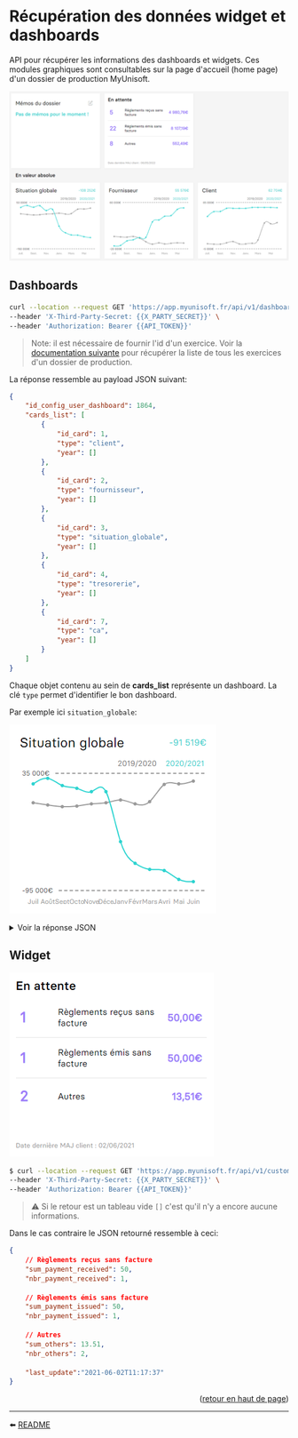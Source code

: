 <span id="readme-top"></span>

# Récupération des données widget et dashboards

API pour récupérer les informations des dashboards et widgets. Ces modules graphiques sont consultables sur la page d'accueil (home page) d'un dossier de production MyUnisoft.

![](./images/accountingFolderHomeGraphs.PNG)

## Dashboards

```bash
curl --location --request GET 'https://app.myunisoft.fr/api/v1/dashboard?application_type=Web&exercice_id=1345' \
--header 'X-Third-Party-Secret: {{X_PARTY_SECRET}}' \
--header 'Authorization: Bearer {{API_TOKEN}}'
```

> Note: il est nécessaire de fournir l'id d'un exercice. Voir la [documentation suivante](https://github.com/MyUnisoft/api-partenaires/blob/main/docs/exercices.md) pour récupérer la liste de tous les exercices d'un dossier de production.

La réponse ressemble au payload JSON suivant:
```json
{
    "id_config_user_dashboard": 1864,
    "cards_list": [
        {
            "id_card": 1,
            "type": "client",
            "year": []
        },
        {
            "id_card": 2,
            "type": "fournisseur",
            "year": []
        },
        {
            "id_card": 3,
            "type": "situation_globale",
            "year": []
        },
        {
            "id_card": 4,
            "type": "tresorerie",
            "year": []
        },
        {
            "id_card": 7,
            "type": "ca",
            "year": []
        }
    ]
}
```

Chaque objet contenu au sein de **cards_list** représente un dashboard. La clé `type` permet d'identifier le bon dashboard.

Par exemple ici `situation_globale`:

![](./images/dashboard_situation_globale.PNG)

<details>
<summary>Voir la réponse JSON</summary>

```json
{
    "id_card": 3,
    "type": "situation_globale",
    "year": [
        {
            "id": "EX",
            "label": "EX",
            "AN": true,
            "start_date": "2020-01-01",
            "end_date": "2020-12-31",
            "total": -211,
            "data": [
                {
                    "x": "Janv",
                    "y": -491,
                    "z": "202001"
                },
                {
                    "x": "Févr",
                    "y": -491,
                    "z": "202002"
                },
                {
                    "x": "Mars",
                    "y": -491,
                    "z": "202003"
                },
                {
                    "x": "Avri",
                    "y": -491,
                    "z": "202004"
                },
                {
                    "x": "Mai",
                    "y": -491,
                    "z": "202005"
                },
                {
                    "x": "Juin",
                    "y": -491,
                    "z": "202006"
                },
                {
                    "x": "Juil",
                    "y": -491,
                    "z": "202007"
                },
                {
                    "x": "Août",
                    "y": -491,
                    "z": "202008"
                },
                {
                    "x": "Sept",
                    "y": -491,
                    "z": "202009"
                },
                {
                    "x": "Octo",
                    "y": -491,
                    "z": "202010"
                },
                {
                    "x": "Nove",
                    "y": -491,
                    "z": "202011"
                },
                {
                    "x": "Déce",
                    "y": -211,
                    "z": "202012"
                }
            ]
        },
        {
            "id": "EX-1",
            "label": "EX-1",
            "AN": false,
            "start_date": "2019-10-01",
            "end_date": "2020-09-30",
            "total": -6071.12,
            "data": [
                {
                    "x": "Octo",
                    "y": 0,
                    "z": "201910"
                },
                {
                    "x": "Nove",
                    "y": -68.09,
                    "z": "201911"
                },
                {
                    "x": "Déce",
                    "y": -701.7,
                    "z": "201912"
                },
                {
                    "x": "Janv",
                    "y": -2055.4,
                    "z": "202001"
                },
                {
                    "x": "Févr",
                    "y": -3366.5,
                    "z": "202002"
                },
                {
                    "x": "Mars",
                    "y": -4471.39,
                    "z": "202003"
                },
                {
                    "x": "Avri",
                    "y": -5384.99,
                    "z": "202004"
                },
                {
                    "x": "Mai",
                    "y": -5649.26,
                    "z": "202005"
                },
                {
                    "x": "Juin",
                    "y": -5975.18,
                    "z": "202006"
                },
                {
                    "x": "Juil",
                    "y": -6007.16,
                    "z": "202007"
                },
                {
                    "x": "Août",
                    "y": -6039.14,
                    "z": "202008"
                },
                {
                    "x": "Sept",
                    "y": -6071.12,
                    "z": "202009"
                }
            ]
        }
    ]
}
```
</details>

## Widget

![](./images/dashboard_widget_waiting.PNG)

```bash
$ curl --location --request GET 'https://app.myunisoft.fr/api/v1/customer_waiting_account/widget' \
--header 'X-Third-Party-Secret: {{X_PARTY_SECRET}}' \
--header 'Authorization: Bearer {{API_TOKEN}}'
```

> ⚠️ Si le retour est un tableau vide `[]` c'est qu'il n'y a encore aucune informations.

Dans le cas contraire le JSON retourné ressemble à ceci:

```json
{
    // Règlements reçus sans facture
    "sum_payment_received": 50,
    "nbr_payment_received": 1,

    // Règlements émis sans facture
    "sum_payment_issued": 50,
    "nbr_payment_issued": 1,

    // Autres
    "sum_others": 13.51,
    "nbr_others": 2,

    "last_update":"2021-06-02T11:17:37"
}
```

<p align="right">(<a href="#readme-top">retour en haut de page</a>)</p>

---

⬅️ [README](../README.md)

